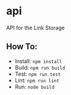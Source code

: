 # api
API for the Link Storage

## How To:

- Install: `npm install`
- Build: `npm run build`
- Test: `npm run test`
- Lint: `npm run lint`
- Run: `node build`
